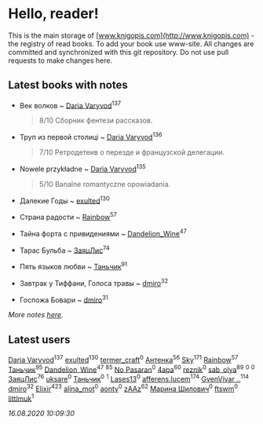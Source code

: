 # Hello, reader!
This is the main storage of [www.knigopis.com](http://www.knigopis.com) - the registry of read books.
To add your book use www-site. All changes are committed and synchronized with this git repository.
Do not use pull requests to make changes here.


## Latest books with notes
* Век волков ~ [Daria Varyvod](users/829/829893410524253-facebook)<sup>137</sup>
    > 8/10 Сборник фентези рассказов.

* Труп из первой столиці ~ [Daria Varyvod](users/829/829893410524253-facebook)<sup>136</sup>
    > 7/10 Ретродетеив о перезде и французской делегации.

* Nowele przykładne ~ [Daria Varyvod](users/829/829893410524253-facebook)<sup>135</sup>
    > 5/10 Banalne romantyczne opowiadania.

* Далекие Годы ~ [exulted](users/100/100599204551896265722-google)<sup>130</sup>

* Страна радости ~ [Rainbow](users/109/109787328219839805802-google)<sup>57</sup>

* Тайна форта с привидениями ~ [Dandelion_Wine](users/586/58602788-vkontakte)<sup>47</sup>

* Тарас Бульба ~ [ЗаяцЛис](users/112/112388384595246311466-google)<sup>74</sup>

* Пять языков любви ~ [Таньчик](users/209/2096581563762610-facebook)<sup>91</sup>

* Завтрак у Тиффани, Голоса травы ~ [dmiro](users/571/5714115-vkontakte)<sup>32</sup>

* Госпожа Бовари ~ [dmiro](users/571/5714115-vkontakte)<sup>31</sup>


_More notes [here](latest_books_with_notes.md)._


## Latest users
[Daria Varyvod](users/829/829893410524253-facebook)<sup>137</sup> 
[exulted](users/100/100599204551896265722-google)<sup>130</sup> 
[termer_craft](users/342/34250840-vkontakte)<sup>0</sup> 
[Антенка](users/118/118158645037334943900-google)<sup>56</sup> 
[Sky](users/118/118049897850017649660-googleplus)<sup>171</sup> 
[Rainbow](users/109/109787328219839805802-google)<sup>57</sup> 
[Таньчик](users/209/2096581563762610-facebook)<sup>95</sup> 
[Dandelion_Wine](users/586/58602788-vkontakte)<sup>47</sup> 
[](users/300/300123225-vkontakte)<sup>85</sup> 
[No Pasaran](users/878/87846211-vkontakte)<sup>0</sup> 
[4apa](users/117/117392596378069249667-google)<sup>60</sup> 
[reznik](users/107/107373097238064458501-google)<sup>0</sup> 
[sab_olya](users/139/139338401-vkontakte)<sup>89</sup> 
[](users/113/113751741123975959230-google)<sup>0</sup> 
[](users/104/104760281666580438661-google)<sup>0</sup> 
[ЗаяцЛис](users/112/112388384595246311466-google)<sup>76</sup> 
[uksare](users/124/1241750892508336-facebook)<sup>0</sup> 
[Таньчик](users/108/108099895630206704374-google)<sup>0</sup> 
[](users/109/109106074083820102515-google)<sup>1</sup> 
[Lases13](users/103/103233187704022534226-google)<sup>0</sup> 
[afferens.lucem](users/196/196071655-vkontakte)<sup>174</sup> 
[GvenVivar ..](users/158/158266434925901-facebook)<sup>114</sup> 
[dmiro](users/571/5714115-vkontakte)<sup>32</sup> 
[Elixir](users/115/115826717712507836033-google)<sup>423</sup> 
[alina_mot](users/103/103322968684647562714-google)<sup>0</sup> 
[aonty](users/230/230130972-vkontakte)<sup>0</sup> 
[zAAz](users/202/202248233-vkontakte)<sup>62</sup> 
[Марина Шилович](users/172/17277138623026186920-mailru)<sup>0</sup> 
[ftswm](users/100/100638342-vkontakte)<sup>0</sup> 
[littlmuk](users/106/106892998330932949986-google)<sup>1</sup> 


_16.08.2020 10:09:30_
